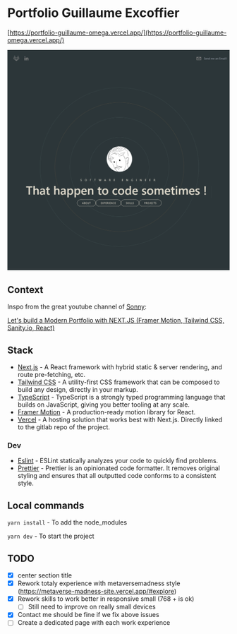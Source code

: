 # Portfolio Guillaume Excoffier

[https://portfolio-guillaume-omega.vercel.app/](https://portfolio-guillaume-omega.vercel.app/)

![Demo](doc/screenmain.png)

## Context

Inspo from the great youtube channel of [Sonny](https://www.youtube.com/c/SonnySangha):

[Let's build a Modern Portfolio with NEXT.JS (Framer Motion, Tailwind CSS, Sanity.io, React)](https://www.youtube.com/watch?v=urgi2iz9P6U)

## Stack

- [Next.js](https://nextjs.org) - A React framework with hybrid static & server rendering, and route pre-fetching, etc.
- [Tailwind CSS](https://tailwindcss.com) - A utility-first CSS framework that can be composed to build any design, directly in your markup.
- [TypeScript](https://typescriptlang.org) - TypeScript is a strongly typed programming language that builds on JavaScript, giving you better tooling at any scale.
- [Framer Motion](https://www.framer.com/motion/) - A production-ready motion library for React.
- [Vercel](https://vercel.com/) - A hosting solution that works best with Next.js. Directly linked to the gitlab repo of the project.

### Dev

- [Eslint](https://eslint.org/) - ESLint statically analyzes your code to quickly find problems.
- [Prettier](https://prettier.io/) - Prettier is an opinionated code formatter. It removes original styling and ensures that all outputted code conforms to a consistent style.

## Local commands

`yarn install` - To add the node_modules

`yarn dev` - To start the project

## TODO

- [x] center section title
- [x] Rework totaly experience with metaversemadness style (https://metaverse-madness-site.vercel.app/#explore)
- [x] Rework skills to work better in responsive small (768 + is ok)
  - [ ] Still need to improve on really small devices
- [x] Contact me should be fine if we fix above issues
- [ ] Create a dedicated page with each work experience